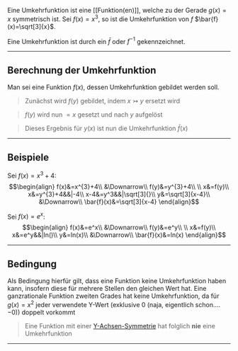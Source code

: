 Eine Umkehrfunktion ist eine [[Funktion(en)]], welche zu der Gerade $g(x)=x$ symmetrisch ist.
Sei $f(x)=x^3$, so ist die Umkehrfunktion von $f$
$\bar{f}(x)=\sqrt[3]{x}$.

Eine Umkehrfunktion ist durch ein $\bar{f}$ oder $f^{-1}$ gekennzeichnet.

---
## Berechnung der Umkehrfunktion
Man sei eine Funktion $f(x)$, dessen Umkehrfunktion gebildet werden soll.

>Zunächst wird $f(y)$ gebildet, indem $x\rightarrowtail y$ ersetzt wird

>$f(y)$ wird nun $=x$ gesetzt und nach $y$ aufgelöst

>Dieses Ergebnis für $y(x)$ ist nun die Umkehrfunktion $\bar{f}(x)$

---
## Beispiele
Sei $f(x)=x^{3}+4$:
$$\begin{align}
f(x)&=x^{3}+4\\
&\Downarrow\\
f(y)&=y^{3}+4\\
\\
x&=f(y)\\
x&=y^{3}+4&&|-4\\
x-4&=y^3&&|\sqrt[3]{}\\
y&=\sqrt[3]{x-4}\\
&\Downarrow\\
\bar{f}(x)&=\sqrt[3]{x-4}
\end{align}$$

Sei $f(x)=e^x$:
$$\begin{align}
f(x)&=e^x\\
&\Downarrow\\
f(y)&=e^y\\
\\
x&=f(y)\\
x&=e^y&&|ln()\\
y&=ln(x)\\
&\Downarrow\\
\bar{f}(x)&=ln(x)
\end{align}$$

---
## Bedingung
Als Bedingung hierfür gilt, dass eine Funktion keine Umkehrfunktion haben kann, insofern diese für mehrere Stellen den gleichen Wert hat.
Eine ganzrationale Funktion zweiten Grades hat keine Umkehrfunktion, da für $g(x)=x^2$ jeder verwendete Y-Wert (exklusive 0 (naja, eigentlich schon.... $-0$)) doppelt vorkommt

>Eine Funktion mit einer [Y-Achsen-Symmetrie](Symmetrie.md) hat folglich **nie** eine Umkehrfunktion

---